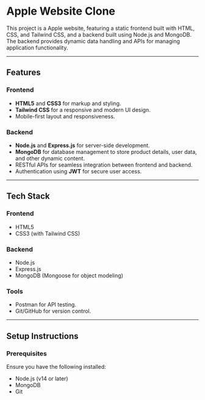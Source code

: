 # Apple Website Clone

This project is a Apple website, featuring a static frontend built with HTML, CSS, and Tailwind CSS, and a backend built using Node.js and MongoDB. The backend provides dynamic data handling and APIs for managing application functionality.

---

## Features

### Frontend
- **HTML5** and **CSS3** for markup and styling.
- **Tailwind CSS** for a responsive and modern UI design.
- Mobile-first layout and responsiveness.

### Backend
- **Node.js** and **Express.js** for server-side development.
- **MongoDB** for database management to store product details, user data, and other dynamic content.
- RESTful APIs for seamless integration between frontend and backend.
- Authentication using **JWT** for secure user access.

---

## Tech Stack

### Frontend
- HTML5
- CSS3 (with Tailwind CSS)

### Backend
- Node.js
- Express.js
- MongoDB (Mongoose for object modeling)

### Tools
- Postman for API testing.
- Git/GitHub for version control.

---

## Setup Instructions

### Prerequisites
Ensure you have the following installed:
- Node.js (v14 or later)
- MongoDB
- Git

